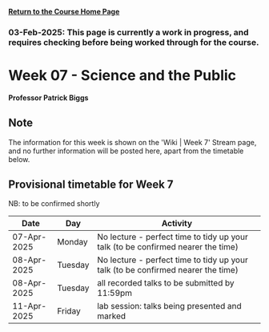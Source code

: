 **[Return to the Course Home Page](../index.html)**

### 03-Feb-2025: This page is currently a work in progress, and requires checking before being worked through for the course.

# Week 07 - Science and the Public

**Professor Patrick Biggs**

## Note

The information for this week is shown on the 'Wiki \| Week 7' Stream page, and no further information will be posted here, apart from the timetable below.


## Provisional timetable for Week 7

NB: to be confirmed shortly

| Date 	| Day 	| Activity 	|
|---	|---	|---	|
| 07-Apr-2025 	| Monday 	| No lecture - perfect time to tidy up your talk (to be confirmed nearer the time) 	|
| 08-Apr-2025 	| Tuesday 	| No lecture - perfect time to tidy up your talk (to be confirmed nearer the time) 	|
| 08-Apr-2025 	| Tuesday 	| all recorded talks to be submitted by 11:59pm 	|
| 11-Apr-2025	| Friday 	| lab session: talks being presented and marked  	|
